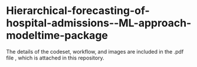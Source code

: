 # Hierarchical-forecasting-of-hospital-admissions--ML-approach-modeltime-package

The details of the codeset, workflow, and images are included in the .pdf file , which is attached in this repository.
